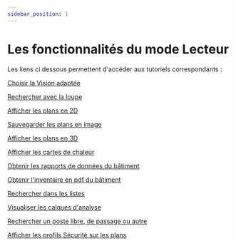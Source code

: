 ```yaml
---
sidebar_position: 1
---
```


# Les fonctionnalités du mode Lecteur

<Youtube code="T9C7k2dElBE"/>



Les liens ci dessous permettent d'accéder aux tutoriels correspondants :

[Choisir la Vision adaptée](/docs/courses/views/planviews.md)

[Rechercher avec la loupe](/docs/courses/find/wenfindcourse.md)

[Afficher les plans en 2D](/docs/courses/views/2Dviews.md)

[Sauvegarder les plans en image](/docs/courses/views/planexport.md)

[Afficher les plans en 3D](/docs/courses/views/3Dviews.md)

[Afficher les cartes de chaleur](/docs/courses/views/heatmap.md)

[Obtenir les rapports de données du bâtiment](/docs/BuildingData/Buildingdashboard/Buildingreporting.md)

[Obtenir l'inventaire en pdf du bâtiment](/docs/BuildingData/Buildinginventory.md)

[Rechercher dans les listes](/docs/courses/find/listfindcourse.md)

[Visualiser les calques d'analyse](/docs/dimensionType/create.md#visualiser-les-calques-danalyse)

[Rechercher un poste libre, de passage ou autre](/docs/courses/views/2Dviews.md#afficher-l%C3%A9tat-des-postes-de-travail-sur-le-plan)

[Afficher les profils Sécurité sur les plans](/docs/person/personSecurityProfile/list.md#visualiser-les-profils-s%C3%A9curit%C3%A9-sur-les-plans)



